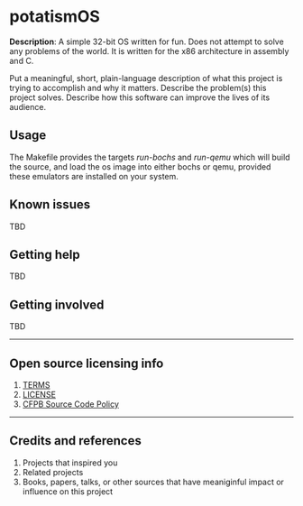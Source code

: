 # potatismOS

**Description**: A simple 32-bit OS written for fun. Does not attempt to solve any problems of the world.
It is written for the x86 architecture in assembly and C.

Put a meaningful, short, plain-language description of what
this project is trying to accomplish and why it matters.
Describe the problem(s) this project solves.
Describe how this software can improve the lives of its audience.

## Usage

The Makefile provides the targets *run-bochs* and *run-qemu* which will build the source, and load the os image into either bochs or qemu, provided these emulators are installed on your system.
## Known issues

TBD

## Getting help

TBD

## Getting involved

TBD

----

## Open source licensing info
1. [TERMS](TERMS.md)
2. [LICENSE](LICENSE)
3. [CFPB Source Code Policy](https://github.com/cfpb/source-code-policy/)

----

## Credits and references

1. Projects that inspired you
2. Related projects
3. Books, papers, talks, or other sources that have meaniginful impact or influence on this project
